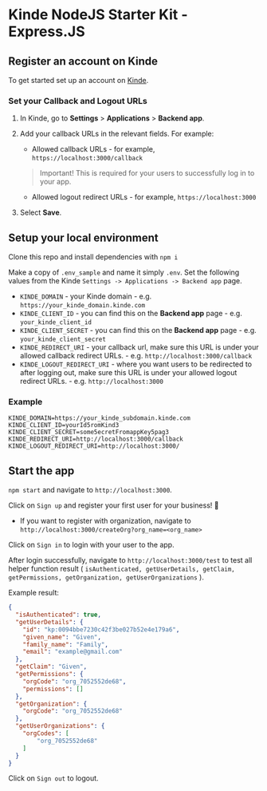 # Kinde NodeJS Starter Kit - Express.JS

## Register an account on Kinde

To get started set up an account on [Kinde](https://app.kinde.com/register).

### Set your Callback and Logout URLs

1. In Kinde, go to **Settings** > **Applications** > **Backend app**.
2. Add your callback URLs in the relevant fields. For example:

    - Allowed callback URLs - for example, `https://localhost:3000/callback`
    > Important! This is required for your users to successfully log in to your app.
    - Allowed logout redirect URLs - for example, `https://localhost:3000`

3. Select **Save**.

## Setup your local environment

Clone this repo and install dependencies with `npm i`

Make a copy of `.env_sample` and name it simply `.env`. Set the following values from the Kinde `Settings -> Applications -> Backend app` page.

-   `KINDE_DOMAIN` - your Kinde domain - e.g. `https://your_kinde_domain.kinde.com`
-   `KINDE_CLIENT_ID` - you can find this on the **Backend app** page - e.g. `your_kinde_client_id`
-   `KINDE_CLIENT_SECRET` - you can find this on the **Backend app** page - e.g. `your_kinde_client_secret`
-   `KINDE_REDIRECT_URI` - your callback url, make sure this URL is under your allowed callback redirect URLs. - e.g. `http://localhost:3000/callback`
-   `KINDE_LOGOUT_REDIRECT_URI` - where you want users to be redirected to after logging out, make sure this URL is under your allowed logout redirect URLs. - e.g. `http://localhost:3000`

### Example

```
KINDE_DOMAIN=https://your_kinde_subdomain.kinde.com
KINDE_CLIENT_ID=yourId5romKind3
KINDE_CLIENT_SECRET=some5ecretFromappKey5pag3
KINDE_REDIRECT_URI=http://localhost:3000/callback
KINDE_LOGOUT_REDIRECT_URI=http://localhost:3000/
```
## Start the app

`npm start` and navigate to `http://localhost:3000`.

Click on `Sign up` and register your first user for your business! 🚀
* If you want to register with organization, navigate to `http://localhost:3000/createOrg?org_name=<org_name>`

Click on `Sign in` to login with your user to the app.

After login successfully, navigate to `http://localhost:3000/test` to test all helper function result ( `isAuthenticated, getUserDetails, getClaim, getPermissions, getOrganization, getUserOrganizations` ).

Example result:
```json
{
  "isAuthenticated": true,
  "getUserDetails": {
    "id": "kp:0094bbe7230c42f3be027b52e4e179a6",
    "given_name": "Given",
    "family_name": "Family",
    "email": "example@gmail.com"
  },
  "getClaim": "Given",
  "getPermissions": {
    "orgCode": "org_7052552de68",
    "permissions": []
  },
  "getOrganization": {
    "orgCode": "org_7052552de68"
  },
  "getUserOrganizations": {
    "orgCodes": [
        "org_7052552de68"
    ]
  }
}
```


Click on `Sign out` to logout.


